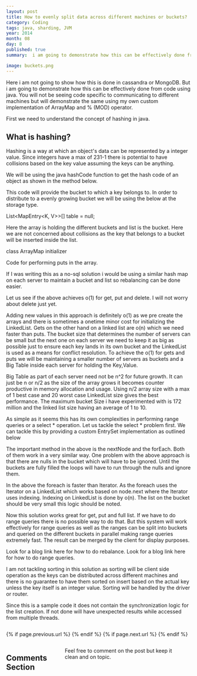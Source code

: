 ```yaml
---
layout: post
title: How to evenly split data across different machines or buckets?
category: Coding
tags: java, sharding, JVM
year: 2014
month: 08
day: 8
published: true
summary:  i am going to demonstrate how this can be effectively done from code using java. You will not be seeing code specific to communicating to different machines but will demonstrate the same using my own custom implementation of ArrayMap and % (MOD) operator.

image: buckets.png
---
```

Here i am not going to show how this is done in cassandra or MongoDB. But i am going to demonstrate how this can be effectively done from code using java. You will not be seeing code specific to communicating to different machines but will demonstrate the same using my own custom implementation of ArrayMap and % (MOD) operator.

First we need to understand the concept of hashing in java.

What is hashing?
---
Hashing is a way at which an object's data can be represented by a integer value. Since integers have a max of 231-1 there is potential to have collisions based on the key value assuming the keys can be anything. 

We will be using the java hashCode function to get the hash code of an object as shown in the method below.

<script src="https://gist.github.com/vallur/9585a0a37e333c89c312.js"></script>

This code will provide the bucket to which a key belongs to. In order to distribute to a evenly growing bucket we will be using the below at the storage type.

List<MapEntry<K, V>>[] table = null;

Here the array is holding the different buckets and list is the bucket. Here we are not concerned about collisions as the key that belongs to a bucket will be inserted inside the list.

class ArrayMap initializer
<script src="https://gist.github.com/vallur/219f927c2293f56eb853.js"></script>

Code for performing puts in the array. 

<script src="https://gist.github.com/vallur/01e99a2d357a2bc164c8.js"></script>

If I was writing this as a no-sql solution i would be using a similar hash map on each server to maintain a bucket and list so rebalancing can be done easier.

<script src="https://gist.github.com/vallur/48b68d0149d88726054a.js"></script>

Let us see if the above achieves o(1) for get, put and delete. I will not worry about delete just yet.

Adding new values in this approach is definitely o(1) as we pre create the arrays and there is sometimes a onetime minor cost for initializing the LinkedList. Gets on the other hand on a linked list are o(n) which we need faster than puts. The bucket size that determines the number of servers can be small but the next one on each server we need to keep it as big as possible just to ensure each key  lands in its own bucket and the LinkedList is used as a means for conflict resolution. To achieve the o(1) for gets and puts we will be maintaining a smaller number of servers as buckets and a Big Table inside each server for holding the Key,Value.

Big Table as part of each server need not be n^2 for future growth. It can just be n or n/2 as the size of the array grows it becomes counter productive in memory allocation and usage. Using n/2 array size with a max of 1 best case and 20 worst case LinkedList size gives the best performance. The maximum bucket Size i have experimented with is 172 million and the linked list size having an average of 1 to 10. 

As simple as it seems this has its own complexities in performing range queries or a select * operation. Let us tackle the select * problem first. We can tackle this by providing a custom EntrySet implementation as outlined below

<script src="https://gist.github.com/vallur/b44a337568f506f2abbe.js"></script>

The important method in the above is the nextNode and the forEach. Both of them work in a very similar way. One problem with the above approach is that there are nulls in the bucket which will have to be ignored. Until the buckets are fully filled the loops will have to run through the nulls and ignore them.

In the above the foreach is faster than Iterator. As the foreach uses the Iterator on a LinkedList which works based on node.next where the Iterator uses indexing. Indexing on LinkedList is done by o(n). The list on the bucket should be very small this logic should be noted.

Now this solution works great for get, put and full list. If we have to do range queries there is no possible way to do that. But this system will work effectively for range queries as well as the ranges can be split into buckets and queried on the different buckets in parallel making range queries extremely fast. The result can be merged by the client for display purposes.

Look for a blog link here for how to do rebalance.
Look for a blog link here for how to do range queries.

I am not tackling sorting in this solution as sorting will be client side operation as the keys can be distributed across different machines and there is no guarantee to have them sorted on insert based on the actual key unless the key itself is an integer value. Sorting will be handled by the driver or router.

Since this is a sample code it does not contain the synchronization logic for the list creation. If not done will have unexpected results while accessed from multiple threads.

<div class="row">	
	<div class="span9 column">
			<p class="pull-right">{% if page.previous.url %} <a href="{{page.previous.url}}" title="Previous Post: {{page.previous.title}}"><i class="icon-chevron-left"></i></a> 	{% endif %}   {% if page.next.url %} 	<a href="{{page.next.url}}" title="Next Post: {{page.next.title}}"><i class="icon-chevron-right"></i></a> 	{% endif %} </p>  
	</div>
</div>

<div class="row">	
    <div class="span9 columns">    
		<h2>Comments Section</h2>
	    <p>Feel free to comment on the post but keep it clean and on topic.</p>	
		<div id="fb-root"></div>
<script>(function(d, s, id) {
  var js, fjs = d.getElementsByTagName(s)[0];
  if (d.getElementById(id)) return;
  js = d.createElement(s); js.id = id;
  js.src = "//connect.facebook.net/en_US/sdk.js#xfbml=1&version=v2.0";
  fjs.parentNode.insertBefore(js, fjs);
}(document, 'script', 'facebook-jssdk'));</script>
<div class="fb-comments" data-href="http://vallur.github.io{{ page.url }}" data-numposts="5" data-width="700" data-colorscheme="light"></div>
</div>

<!-- Twitter -->
<script>!function(d,s,id){var js,fjs=d.getElementsByTagName(s)[0];if(!d.getElementById(id)){js=d.createElement(s);js.id=id;js.src="//platform.twitter.com/widgets.js";fjs.parentNode.insertBefore(js,fjs);}}(document,"script","twitter-wjs");</script>

<!-- Google + -->
<script type="text/javascript">
  (function() {
    var po = document.createElement('script'); po.type = 'text/javascript'; po.async = true;
    po.src = 'https://apis.google.com/js/plusone.js';
    var s = document.getElementsByTagName('script')[0]; s.parentNode.insertBefore(po, s);
  })();
</script>
